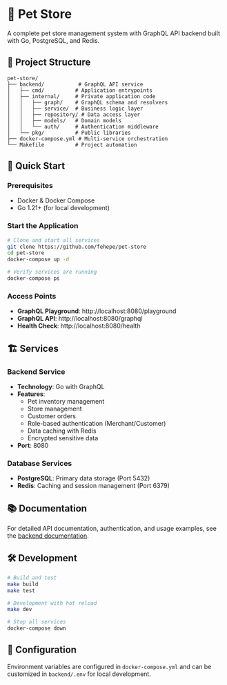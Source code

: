 # 🐾 Pet Store

A complete pet store management system with GraphQL API backend built with Go, PostgreSQL, and Redis.

## 📁 Project Structure

```
pet-store/
├── backend/           # GraphQL API service
│   ├── cmd/          # Application entrypoints
│   ├── internal/     # Private application code
│   │   ├── graph/    # GraphQL schema and resolvers
│   │   ├── service/  # Business logic layer
│   │   ├── repository/ # Data access layer
│   │   ├── models/   # Domain models
│   │   └── auth/     # Authentication middleware
│   └── pkg/          # Public libraries
├── docker-compose.yml # Multi-service orchestration
└── Makefile          # Project automation
```

## 🚀 Quick Start

### Prerequisites
- Docker & Docker Compose
- Go 1.21+ (for local development)

### Start the Application
```bash
# Clone and start all services
git clone https://github.com/fehepe/pet-store
cd pet-store
docker-compose up -d

# Verify services are running
docker-compose ps
```

### Access Points
- **GraphQL Playground**: http://localhost:8080/playground
- **GraphQL API**: http://localhost:8080/graphql
- **Health Check**: http://localhost:8080/health

## 🏗️ Services

### Backend Service
- **Technology**: Go with GraphQL
- **Features**: 
  - Pet inventory management
  - Store management
  - Customer orders
  - Role-based authentication (Merchant/Customer)
  - Data caching with Redis
  - Encrypted sensitive data
- **Port**: 8080

### Database Services
- **PostgreSQL**: Primary data storage (Port 5432)
- **Redis**: Caching and session management (Port 6379)

## 📚 Documentation

For detailed API documentation, authentication, and usage examples, see the [backend documentation](./backend/README.md).

## 🛠️ Development

```bash
# Build and test
make build
make test

# Development with hot reload
make dev

# Stop all services
docker-compose down
```

## 🔧 Configuration

Environment variables are configured in `docker-compose.yml` and can be customized in `backend/.env` for local development.